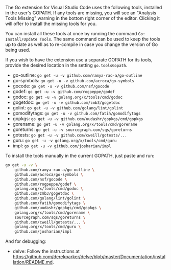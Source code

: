 The Go extension for Visual Studio Code uses the following tools, installed in the user's GOPATH.  If any tools are missing, you will see an "Analysis Tools Missing" warning in the bottom right corner of the editor.  Clicking it will offer to install the missing tools for you.

You can install all these tools at once by running the command `Go: Install/Update Tools`. The same command can be used to keep the tools up to date as well as to re-compile in case you change the version of Go being used.

If you wish to have the extension use a separate GOPATH for its tools, provide the desired location in the setting `go.toolsGopath`.

- go-outline: `go get -u -v github.com/ramya-rao-a/go-outline`
- go-symbols: `go get -u -v github.com/acroca/go-symbols`
- gocode: `go get -u -v github.com/nsf/gocode`
- godef: `go get -u -v github.com/rogpeppe/godef`
- godoc: `go get -u -v golang.org/x/tools/cmd/godoc`
- gogetdoc: `go get -u -v github.com/zmb3/gogetdoc`
- golint: `go get -u -v github.com/golang/lint/golint`
- gomodifytags: `go get -u -v github.com/fatih/gomodifytags`
- gopkgs: `go get -u -v github.com/uudashr/gopkgs/cmd/gopkgs`
- gorename: `go get -u -v golang.org/x/tools/cmd/gorename`
- goreturns: `go get -u -v sourcegraph.com/sqs/goreturns`
- gotests: `go get -u -v github.com/cweill/gotests/...`
- guru: `go get -u -v golang.org/x/tools/cmd/guru`
- impl: `go get -u -v github.com/josharian/impl`

To install the tools manually in the current GOPATH, just paste and run:
```bash
go get -u -v \
    github.com/ramya-rao-a/go-outline \
    github.com/acroca/go-symbols \
    github.com/nsf/gocode \
    github.com/rogpeppe/godef \
    golang.org/x/tools/cmd/godoc \
    github.com/zmb3/gogetdoc \
    github.com/golang/lint/golint \
    github.com/fatih/gomodifytags \
    github.com/uudashr/gopkgs/cmd/gopkgs \
    golang.org/x/tools/cmd/gorename \
    sourcegraph.com/sqs/goreturns \
    github.com/cweill/gotests/... \
    golang.org/x/tools/cmd/guru \
    github.com/josharian/impl
```

And for debugging:

- delve: Follow the instructions at https://github.com/derekparker/delve/blob/master/Documentation/installation/README.md.